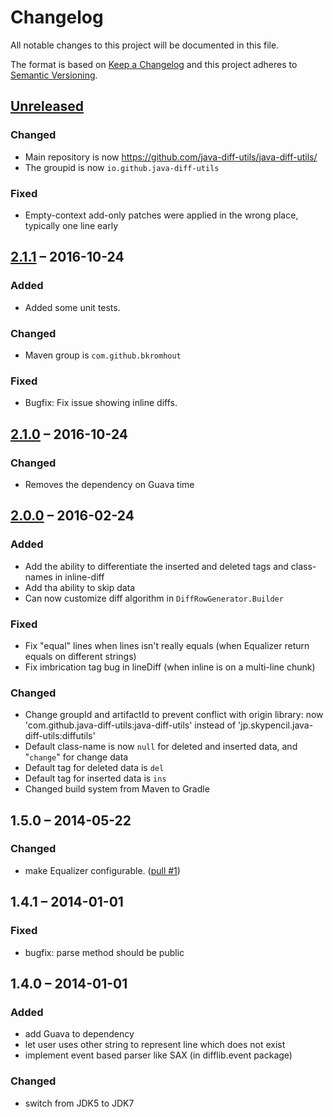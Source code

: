 # Changelog

All notable changes to this project will be documented in this file.

The format is based on [Keep a Changelog](http://keepachangelog.com/en/1.0.0/)
and this project adheres to [Semantic Versioning](http://semver.org/spec/v2.0.0.html).

## [Unreleased]

### Changed

- Main repository is now <https://github.com/java-diff-utils/java-diff-utils/>
- The groupid is now `io.github.java-diff-utils`

### Fixed

- Empty-context add-only patches were applied in the wrong place, typically one line early

## [2.1.1] – 2016-10-24

### Added

- Added some unit tests.

### Changed

- Maven group is `com.github.bkromhout`

### Fixed

- Bugfix: Fix issue showing inline diffs.

## [2.1.0] – 2016-10-24

### Changed

- Removes the dependency on Guava time

## [2.0.0] – 2016-02-24

### Added

- Add the ability to differentiate the inserted and deleted tags and class-names in inline-diff
- Add tha ability to skip data
- Can now customize diff algorithm in `DiffRowGenerator.Builder`

### Fixed

- Fix "equal" lines when lines isn't really equals (when Equalizer return equals on different strings)
- Fix imbrication tag bug in lineDiff (when inline is on a multi-line chunk)

### Changed

- Change groupId and artifactId to prevent conflict with origin library: now 'com.github.java-diff-utils:java-diff-utils' instead of 'jp.skypencil.java-diff-utils:diffutils'
- Default class-name is now `null` for deleted and inserted data, and "`change`" for change data
- Default tag for deleted data is `del`
- Default tag for inserted data is `ins`
- Changed build system from Maven to Gradle

## 1.5.0 – 2014-05-22

### Changed

- make Equalizer configurable. ([pull #1](https://github.com/eller86/java-diff-utils/pull/1))

## 1.4.1 – 2014-01-01

### Fixed

- bugfix: parse method should be public

## 1.4.0 – 2014-01-01

### Added

- add Guava to dependency
- let user uses other string to represent line which does not exist
- implement event based parser like SAX (in difflib.event package)

### Changed

- switch from JDK5 to JDK7

[Unreleased]: https://github.com/java-diff-utils/java-diff-utils/compare/2.1.1...HEAD
[2.1.1]: https://github.com/java-diff-utils/java-diff-utils/compare/2.1.0...2.1.1
[2.1.0]: https://github.com/java-diff-utils/java-diff-utils/compare/2.0.0...2.1.0
[2.0.0]: https://github.com/java-diff-utils/java-diff-utils/compare/1.5.0...2.0.0
[1.5.0]: https://github.com/java-diff-utils/java-diff-utils/compare/1.4.1...1.5.0
[1.4.1]: https://github.com/java-diff-utils/java-diff-utils/compare/1.4.0...1.4.1
